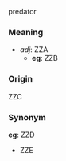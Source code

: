 predator
### Meaning
+ _adj_: ZZA
    + __eg__: ZZB

### Origin

ZZC

### Synonym

__eg__: ZZD

+ ZZE


